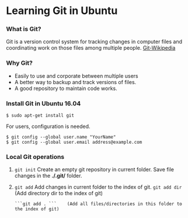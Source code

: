 # Learning Git in Ubuntu #

### What is Git? ###
Git is a version control system for tracking changes in computer files and coordinating work on those files among multiple people. [Git-Wikipedia](https://en.wikipedia.org/wiki/Git)

### Why Git? ###
- Easily to use and corporate between multiple users
- A better way to backup and track versions of files.
- A good repository to maintain code works. 
 
### Install Git in Ubuntu 16.04 ###

```
$ sudo apt-get install git
```
For users, configuration is needed.

```
$ git config --global user.name "YourName"
$ git config --global user.email address@example.com
```

### Local Git operations ###
1. ```git init```
Create an empty git repository in current folder. Save file changes in the **./.git/** folder. 

2. ```git add```
Add changes in current folder to the index of git.
    ```git add dir```   (Add directory dir to the index of git)
    ```git add fil'''   (Add file fil to the index of git)
    ```git add . ```    (Add all files/directories in this folder to the index of git)

